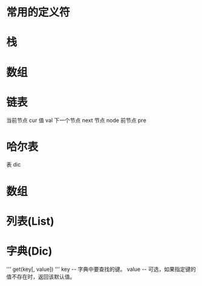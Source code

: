 # 常用的定义符
# 栈
# 数组
# 链表
当前节点 cur 值 val 下一个节点 next
节点 node
前节点 pre
# 哈尔表
表 dic 
# 数组
# 列表(List)
# 字典(Dic)
'''
get(key[, value])
'''
key -- 字典中要查找的键。
value -- 可选，如果指定键的值不存在时，返回该默认值。
